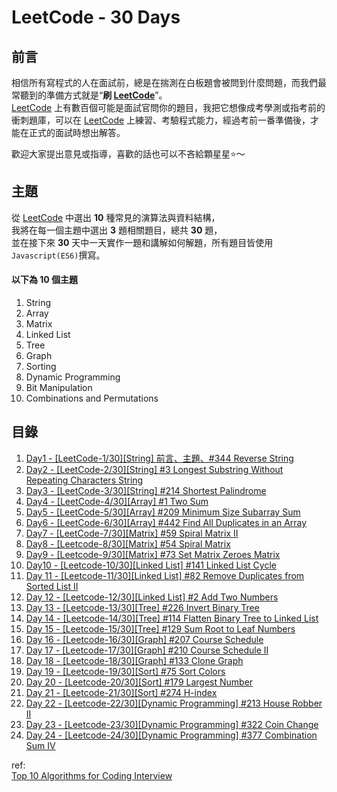 # LeetCode - 30 Days
## 前言
相信所有寫程式的人在面試前，總是在揣測在白板題會被問到什麼問題，而我們最常聽到的準備方式就是“**刷 [LeetCode][1]**”。  
[LeetCode][1] 上有數百個可能是面試官問你的題目，我把它想像成考學測或指考前的衝刺題庫，可以在 [LeetCode][1] 上練習、考驗程式能力，經過考前一番準備後，才能在正式的面試時想出解答。  

歡迎大家提出意見或指導，喜歡的話也可以不吝給顆星星:star:～  

## 主題
從 [LeetCode][1] 中選出 **10** 種常見的演算法與資料結構，  
我將在每一個主題中選出 **3** 題相關題目，總共 **30** 題，  
並在接下來 **30** 天中一天實作一題和講解如何解題，所有題目皆使用`Javascript(ES6)`撰寫。  

#### 以下為 10 個主題  
1. String  
2. Array  
3. Matrix  
4. Linked List  
5. Tree  
6. Graph  
7. Sorting  
8. Dynamic Programming  
9. Bit Manipulation  
10. Combinations and Permutations  


## 目錄
1. [Day1 - [LeetCode-1/30][String] 前言、主題、#344 Reverse String](https://github.com/xxhomey19/leetcode-30days/tree/master/Day1)  
2. [Day2 - [LeetCode-2/30][String] #3 Longest Substring Without Repeating Characters String](https://github.com/xxhomey19/leetcode-30days/tree/master/Day2)  
3. [Day3 - [LeetCode-3/30][String] #214 Shortest Palindrome ](https://github.com/xxhomey19/leetcode-30days/tree/master/Day3)  
4. [Day4 - [LeetCode-4/30][Array] #1 Two Sum ](https://github.com/xxhomey19/leetcode-30days/tree/master/Day4)  
5. [Day5 - [LeetCode-5/30][Array] #209 Minimum Size Subarray Sum ](https://github.com/xxhomey19/leetcode-30days/tree/master/Day5)  
6. [Day6 - [LeetCode-6/30][Array] #442 Find All Duplicates in an Array ](https://github.com/xxhomey19/leetcode-30days/tree/master/Day6)  
7. [Day7 - [LeetCode-7/30][Matrix] #59 Spiral Matrix II ](https://github.com/xxhomey19/leetcode-30days/tree/master/Day7)  
8. [Day8 - [Leetcode-8/30][Matrix] #54 Spiral Matrix](https://github.com/xxhomey19/leetcode-30days/tree/master/Day8)  
9. [Day9 - [Leetcode-9/30][Matrix] #73 Set Matrix Zeroes Matrix](https://github.com/xxhomey19/leetcode-30days/tree/master/Day9)  
10. [Day10 - [Leetcode-10/30][Linked List] #141 Linked List Cycle](https://github.com/xxhomey19/leetcode-30days/tree/master/Day10)  
11. [Day 11 - [Leetcode-11/30][Linked List] #82 Remove Duplicates from Sorted List II ](https://github.com/xxhomey19/leetcode-30days/tree/master/Day11)  
12. [Day 12 - [Leetcode-12/30][Linked List] #2 Add Two Numbers ](https://github.com/xxhomey19/leetcode-30days/tree/master/Day12)  
13. [Day 13 - [Leetcode-13/30][Tree] #226 Invert Binary Tree ](https://github.com/xxhomey19/leetcode-30days/tree/master/Day13)  
14. [Day 14 - [Leetcode-14/30][Tree] #114 Flatten Binary Tree to Linked List](https://github.com/xxhomey19/leetcode-30days/tree/master/Day14)  
15. [Day 15 - [Leetcode-15/30][Tree] #129 Sum Root to Leaf Numbers](https://github.com/xxhomey19/leetcode-30days/tree/master/Day15)  
16. [Day 16 - [Leetcode-16/30][Graph] #207 Course Schedule](https://github.com/xxhomey19/leetcode-30days/tree/master/Day16)  
17. [Day 17 - [Leetcode-17/30][Graph] #210 Course Schedule II](https://github.com/xxhomey19/leetcode-30days/tree/master/Day17)  
18. [Day 18 - [Leetcode-18/30][Graph] #133 Clone Graph](https://github.com/xxhomey19/leetcode-30days/tree/master/Day18)  
19. [Day 19 - [Leetcode-19/30][Sort] #75 Sort Colors](https://github.com/xxhomey19/leetcode-30days/tree/master/Day19)  
20. [Day 20 - [Leetcode-20/30][Sort] #179 Largest Number](https://github.com/xxhomey19/leetcode-30days/tree/master/Day20)  
21. [Day 21 - [Leetcode-21/30][Sort] #274 H-index](https://github.com/xxhomey19/leetcode-30days/tree/master/Day21)  
22. [Day 22 - [Leetcode-22/30][Dynamic Programming] #213 House Robber II](https://github.com/xxhomey19/leetcode-30days/tree/master/Day22)  
23. [Day 23 - [Leetcode-23/30][Dynamic Programming] #322 Coin Change](https://github.com/xxhomey19/leetcode-30days/tree/master/Day23)  
24. [Day 24 - [Leetcode-24/30][Dynamic Programming] #377 Combination Sum IV](https://github.com/xxhomey19/leetcode-30days/tree/master/Day24)  

ref:  
[Top 10 Algorithms for Coding Interview](http://www.programcreek.com/2012/11/top-10-algorithms-for-coding-interview/)  

[1]: https://leetcode.com/
